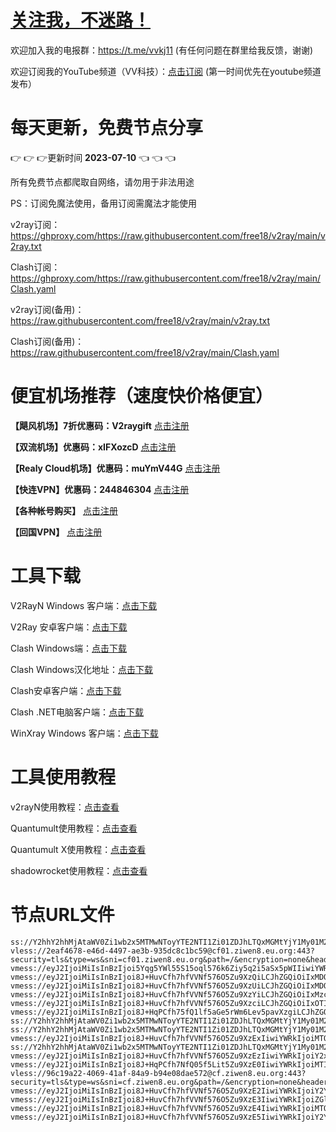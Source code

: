 # [关注我，不迷路！](https://github.com/login?return_to=https%3A%2F%2Fgithub.com%2Fw379740999)

欢迎加入我的电报群：https://t.me/vvkj11
(有任何问题在群里给我反馈，谢谢)

欢迎订阅我的YouTube频道（VV科技）：[点击订阅](https://www.youtube.com/channel/UCqdGfxwYKrllrHv_Bc-9vAw?sub_confirmation=1)
(第一时间优先在youtube频道发布）

# 每天更新，免费节点分享
:point_right: :point_right: :point_right:更新时间 **2023-07-10** :point_left: :point_left: :point_left:

所有免费节点都爬取自网络，请勿用于非法用途

PS：订阅免魔法使用，备用订阅需魔法才能使用

v2ray订阅：https://ghproxy.com/https://raw.githubusercontent.com/free18/v2ray/main/v2ray.txt

Clash订阅：https://ghproxy.com/https://raw.githubusercontent.com/free18/v2ray/main/Clash.yaml

v2ray订阅(备用)：https://raw.githubusercontent.com/free18/v2ray/main/v2ray.txt

Clash订阅(备用)：https://raw.githubusercontent.com/free18/v2ray/main/Clash.yaml

# 便宜机场推荐（速度快价格便宜）

**【飓风机场】7折优惠码：V2raygift** [点击注册](https://www.jfcloud.top/#/register?code=YYPj4pCJ)

**【双流机场】优惠码：xIFXozcD** [点击注册](https://sscurl.com/#/register?code=xIFXozcD)

**【Realy Cloud机场】优惠码：muYmV44G** [点击注册](https://relay.casa/#/register?code=muYmV44G)

**【快连VPN】优惠码：244846304**  [点击注册](https://pay.eradpd.xyz)

**【各种帐号购买】**  [点击注册](https://wandoukj.eu.org/)

**【回国VPN】** [点击注册](https://wandoukj.eu.org/)


# 工具下载

V2RayN Windows 客户端：[点击下载](https://github.com/2dust/v2rayN/releases)

V2Ray 安卓客户端：[点击下载](https://github.com/2dust/v2rayNG/releases)

Clash Windows端：[点击下载](https://github.com/Fndroid/clash_for_windows_pkg/releases)

Clash Windows汉化地址：[点击下载](https://drive.google.com/file/d/1hLY1pedrIxA1u8sEkPWnMLEsQawD0nvf/view?usp=sharing)

Clash安卓客户端：[点击下载](https://github.com/naicfeng/ClashRForAndroid/releases)

Clash .NET电脑客户端：[点击下载](https://github.com/ClashDotNetFramework/experimental-clash/releases)

WinXray Windows 客户端：[点击下载](https://github.com/TheMRLL/WinXray/releases)

# 工具使用教程

v2rayN使用教程：[点击查看](https://youtu.be/MvJwoEo6-JU)

Quantumult使用教程：[点击查看](https://youtu.be/qCkjLMPKygw)

Quantumult X使用教程：[点击查看](https://youtu.be/ghZLHPEGfVc)

shadowrocket使用教程：[点击查看](https://youtu.be/kGKKr6WTrJc)

# 节点URL文件
```
ss://Y2hhY2hhMjAtaWV0Zi1wb2x5MTMwNToyYTE2NTI1Zi01ZDJhLTQxMGMtYjY1My01M2U3ZGJjZThkZDc=@free.themars.top:32104#%E7%94%B5%E6%8A%A5%E7%BE%A4%EF%BC%9At.me%2Fvvkj11
vless://2eaf4678-e46d-4497-ae3b-935dc8c1bc59@cf01.ziwen8.eu.org:443?security=tls&type=ws&sni=cf01.ziwen8.eu.org&path=/&encryption=none&headerType=none#%E8%B4%A6%E5%8F%B7%EF%BC%9A1i8.cn%2FfNNTc
vmess://eyJ2IjoiMiIsInBzIjoi5Yqg5YWl55S15oql576k6Ziy5q2i5aSx5pWIIiwiYWRkIjoiMTU2LjIyNS42Ny4xNTgiLCJwb3J0Ijo0ODkyMSwiaWQiOiIiLCJhaWQiOjAsInNjeSI6ImF1dG8iLCJuZXQiOiJ0Y3AiLCJ0bHMiOiIifQ==
vmess://eyJ2IjoiMiIsInBzIjoi8J+HuvCfh7hfVVNf576O5Zu9XzQiLCJhZGQiOiIxMDQuMzEuMTYuMjEzIiwicG9ydCI6NDQzLCJpZCI6IjJGMDk0ODQ1LUUyQkQtRUJGNy1ERUI3LTk5NTk5MjQzNkZBRiIsImFpZCI6MCwic2N5IjoiYXV0byIsIm5ldCI6IndzIiwiaG9zdCI6IkxpbGxlLmtvdGljay5zaXRlIiwicGF0aCI6Ii9zcGVlZHRlc3QiLCJ0bHMiOiJ0bHMifQ==
vmess://eyJ2IjoiMiIsInBzIjoi8J+HuvCfh7hfVVNf576O5Zu9XzUiLCJhZGQiOiIxMDQuMTguMS4xOTYiLCJwb3J0Ijo4MCwiaWQiOiJiM2IzYjY4MC0xOWY1LTExZWUtYmY5YS0xNTc3YzE2NTE2NzkiLCJhaWQiOjAsInNjeSI6ImF1dG8iLCJuZXQiOiJ3cyIsImhvc3QiOiIyLmxvd2gubmV0IiwicGF0aCI6Ii9maWxlcyIsInRscyI6IiJ9
vmess://eyJ2IjoiMiIsInBzIjoi8J+HuvCfh7hfVVNf576O5Zu9XzYiLCJhZGQiOiIxMzcuMTc1LjE4Ljg2IiwicG9ydCI6NDIwMDIsImlkIjoiNDE4MDQ4YWYtYTI5My00Yjk5LTliMGMtOThjYTM1ODBkZDI0IiwiYWlkIjo2NCwic2N5IjoiYXV0byIsIm5ldCI6InRjcCIsInRscyI6IiJ9
vmess://eyJ2IjoiMiIsInBzIjoi8J+HuvCfh7hfVVNf576O5Zu9XzciLCJhZGQiOiIxOTIuNzQuMjQzLjM0IiwicG9ydCI6NTAyNDYsImlkIjoiNDE4MDQ4YWYtYTI5My00Yjk5LTliMGMtOThjYTM1ODBkZDI0IiwiYWlkIjo2NCwic2N5IjoiYXV0byIsIm5ldCI6InRjcCIsInRscyI6IiJ9
vmess://eyJ2IjoiMiIsInBzIjoi8J+HqPCfh75fQ1lf5aGe5rWm6Lev5pavXzgiLCJhZGQiOiIyMDMuMjguOC42NCIsInBvcnQiOjQ0MywiaWQiOiIyRjA5NDg0NS1FMkJELUVCRjctREVCNy05OTU5OTI0MzZGQUYiLCJhaWQiOjAsInNjeSI6ImF1dG8iLCJuZXQiOiJ3cyIsImhvc3QiOiJMaWxsZS5rb3RpY2suc2l0ZSIsInBhdGgiOiIvc3BlZWR0ZXN0IiwidGxzIjoidGxzIn0=
ss://Y2hhY2hhMjAtaWV0Zi1wb2x5MTMwNToyYTE2NTI1Zi01ZDJhLTQxMGMtYjY1My01M2U3ZGJjZThkZDc=@free.themars.top:32102#%F0%9F%87%A8%F0%9F%87%B3_CN_%E4%B8%AD%E5%9B%BD_9
ss://Y2hhY2hhMjAtaWV0Zi1wb2x5MTMwNToyYTE2NTI1Zi01ZDJhLTQxMGMtYjY1My01M2U3ZGJjZThkZDc=@free.themars.top:32101#%F0%9F%87%A8%F0%9F%87%B3_CN_%E4%B8%AD%E5%9B%BD_10
vmess://eyJ2IjoiMiIsInBzIjoi8J+HuvCfh7hfVVNf576O5Zu9XzExIiwiYWRkIjoiMTQwLjk5LjEyNy4yMjIiLCJwb3J0Ijo1NDc3NCwiaWQiOiI0MTgwNDhhZi1hMjkzLTRiOTktOWIwYy05OGNhMzU4MGRkMjQiLCJhaWQiOjY0LCJzY3kiOiJhdXRvIiwibmV0IjoidGNwIiwidGxzIjoiIn0=
ss://Y2hhY2hhMjAtaWV0Zi1wb2x5MTMwNToyYTE2NTI1Zi01ZDJhLTQxMGMtYjY1My01M2U3ZGJjZThkZDc=@free.themars.top:32103#%F0%9F%87%A8%F0%9F%87%B3_CN_%E4%B8%AD%E5%9B%BD_12
vmess://eyJ2IjoiMiIsInBzIjoi8J+HuvCfh7hfVVNf576O5Zu9XzEzIiwiYWRkIjoiY2xvdWRmbGFyZS5waWFvbGUubWUiLCJwb3J0Ijo0NDMsImlkIjoiODRjM2ZhYTEtMjdjOC00YTNlLThjZTktZTNlZGNlM2E2YzZmIiwiYWlkIjowLCJzY3kiOiJhdXRvIiwibmV0Ijoid3MiLCJob3N0IjoiY2xvdWRmbGFyZS5waWFvbGUubWUiLCJwYXRoIjoiL2h1YXdlaSIsInRscyI6InRscyJ9
vmess://eyJ2IjoiMiIsInBzIjoi8J+HqPCfh7NfQ05f5Lit5Zu9XzE0IiwiYWRkIjoiMTIwLjIyNi41MC44NSIsInBvcnQiOjQ1MDcwLCJpZCI6IjQxODA0OGFmLWEyOTMtNGI5OS05YjBjLTk4Y2EzNTgwZGQyNCIsImFpZCI6NjQsInNjeSI6ImF1dG8iLCJuZXQiOiJ0Y3AiLCJ0bHMiOiIifQ==
vless://96c19a22-4069-41af-84a9-b94e08dae572@cf.ziwen8.eu.org:443?security=tls&type=ws&sni=cf.ziwen8.eu.org&path=/&encryption=none&headerType=none#%F0%9F%87%BA%F0%9F%87%B8_US_%E7%BE%8E%E5%9B%BD_15
vmess://eyJ2IjoiMiIsInBzIjoi8J+HuvCfh7hfVVNf576O5Zu9XzE2IiwiYWRkIjoiY2YtbHQuc2hhcmVjZW50cmUub25saW5lIiwicG9ydCI6ODAsImlkIjoiNWY3NTFjNmUtNTBiMS00Nzk3LWJhOGUtNmZmZTMyNGEwYmNlIiwiYWlkIjowLCJzY3kiOiJhdXRvIiwibmV0Ijoid3MiLCJob3N0IjoiZHAzLnNjcHJveHkudG9wIiwicGF0aCI6Ii9zaGlya2VyIiwidGxzIjoiIn0=
vmess://eyJ2IjoiMiIsInBzIjoi8J+HuvCfh7hfVVNf576O5Zu9XzE3IiwiYWRkIjoiZGlnaXRhbG9jZWFuLmNvbSIsInBvcnQiOjgwODAsImlkIjoiYzNiMTE3NDQtMmIyMC00NmFmLWYwZDQtNjkxMjJiZTM2ZTc0IiwiYWlkIjowLCJzY3kiOiJhdXRvIiwibmV0Ijoid3MiLCJob3N0IjoidmN1cy52cG42Ni5ldS5vcmciLCJwYXRoIjoiLyIsInRscyI6IiJ9
vmess://eyJ2IjoiMiIsInBzIjoi8J+HuvCfh7hfVVNf576O5Zu9XzE4IiwiYWRkIjoiMTQyLjQuMTIxLjIyNyIsInBvcnQiOjQ1MDA5LCJpZCI6IjQxODA0OGFmLWEyOTMtNGI5OS05YjBjLTk4Y2EzNTgwZGQyNCIsImFpZCI6NjQsInNjeSI6ImF1dG8iLCJuZXQiOiJ0Y3AiLCJ0bHMiOiIifQ==
vmess://eyJ2IjoiMiIsInBzIjoi8J+HuvCfh7hfVVNf576O5Zu9XzE5IiwiYWRkIjoiY2YtbHQuc2hhcmVjZW50cmUub25saW5lIiwicG9ydCI6ODAsImlkIjoiNWY3NTFjNmUtNTBiMS00Nzk3LWJhOGUtNmZmZTMyNGEwYmNlIiwiYWlkIjowLCJzY3kiOiJhdXRvIiwibmV0Ijoid3MiLCJob3N0Ijoibmwuc2hhcmVjZW50cmVwcm8uY29tIiwicGF0aCI6Ii9zaGlya2VyIiwidGxzIjoiIn0=
```
